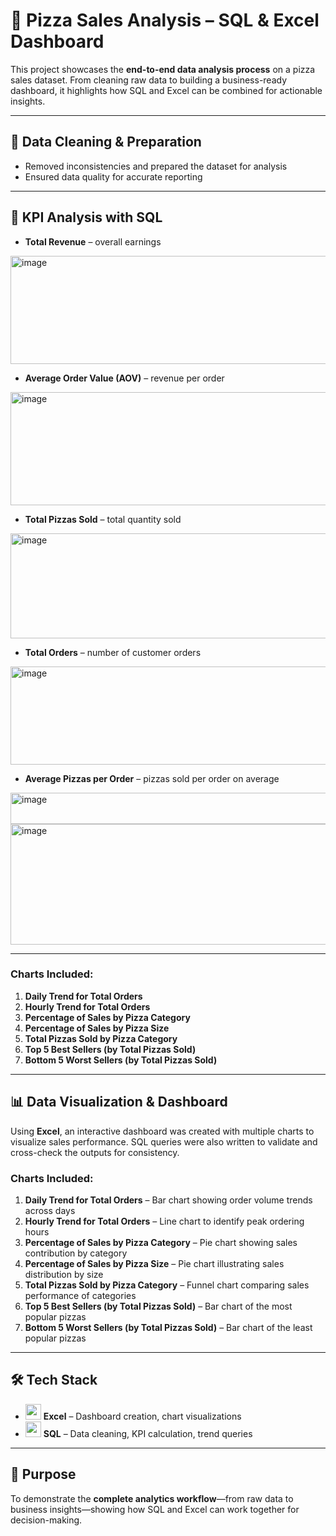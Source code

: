 # 🍕 Pizza Sales Analysis – SQL & Excel Dashboard  

This project showcases the **end-to-end data analysis process** on a pizza sales dataset. From cleaning raw data to building a business-ready dashboard, it highlights how SQL and Excel can be combined for actionable insights.  

---

## 🧹 Data Cleaning & Preparation  
- Removed inconsistencies and prepared the dataset for analysis  
- Ensured data quality for accurate reporting  

---

## 🔑 KPI Analysis with SQL  
- **Total Revenue** – overall earnings  
<img width="694" height="173" alt="image" src="https://github.com/user-attachments/assets/5fab5e12-a610-4727-b26b-4163cc287227" />

- **Average Order Value (AOV)** – revenue per order  
<img width="664" height="181" alt="image" src="https://github.com/user-attachments/assets/967f612e-6093-45d6-a7f7-4b9a5f39c559" />

- **Total Pizzas Sold** – total quantity sold  
<img width="671" height="168" alt="image" src="https://github.com/user-attachments/assets/44016a4f-2472-48aa-8f3d-dc4386015e29" />

- **Total Orders** – number of customer orders  
<img width="661" height="157" alt="image" src="https://github.com/user-attachments/assets/1535ffab-0ead-4472-87d8-f7ba5d05a064" />

- **Average Pizzas per Order** – pizzas sold per order on average  
<img width="536" height="50" alt="image" src="https://github.com/user-attachments/assets/b524738c-045b-4023-a94a-d19840f46de7" />
<img width="660" height="193" alt="image" src="https://github.com/user-attachments/assets/7cfdffa7-5536-4480-a335-756d646742ba" />

---

### Charts Included:  
1. **Daily Trend for Total Orders**   
2. **Hourly Trend for Total Orders**
3. **Percentage of Sales by Pizza Category**
4. **Percentage of Sales by Pizza Size**  
5. **Total Pizzas Sold by Pizza Category** 
6. **Top 5 Best Sellers (by Total Pizzas Sold)** 
7. **Bottom 5 Worst Sellers (by Total Pizzas Sold)**

---

## 📊 Data Visualization & Dashboard  

Using **Excel**, an interactive dashboard was created with multiple charts to visualize sales performance. SQL queries were also written to validate and cross-check the outputs for consistency.  

### Charts Included:  
1. **Daily Trend for Total Orders** – Bar chart showing order volume trends across days  
2. **Hourly Trend for Total Orders** – Line chart to identify peak ordering hours  
3. **Percentage of Sales by Pizza Category** – Pie chart showing sales contribution by category  
4. **Percentage of Sales by Pizza Size** – Pie chart illustrating sales distribution by size  
5. **Total Pizzas Sold by Pizza Category** – Funnel chart comparing sales performance of categories  
6. **Top 5 Best Sellers (by Total Pizzas Sold)** – Bar chart of the most popular pizzas  
7. **Bottom 5 Worst Sellers (by Total Pizzas Sold)** – Bar chart of the least popular pizzas  

---

## 🛠 Tech Stack  
- <img src="https://img.icons8.com/color/48/000000/microsoft-excel-2019--v1.png" width="25"/> **Excel** – Dashboard creation, chart visualizations  
- <img src="https://img.icons8.com/ios-filled/50/000000/sql.png" width="25"/> **SQL** – Data cleaning, KPI calculation, trend queries  

---

## 🎯 Purpose  
To demonstrate the **complete analytics workflow**—from raw data to business insights—showing how SQL and Excel can work together for decision-making.  
